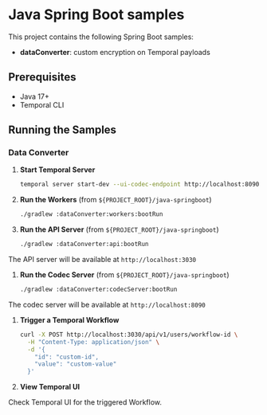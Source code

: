 # Java Spring Boot samples

This project contains the following Spring Boot samples:

- **dataConverter**: custom encryption on Temporal payloads

## Prerequisites

- Java 17+
- Temporal CLI

## Running the Samples

### Data Converter

1. **Start Temporal Server**

   ```bash
   temporal server start-dev --ui-codec-endpoint http://localhost:8090
   ```

1. **Run the Workers** (from `${PROJECT_ROOT}/java-springboot`)

   ```bash
   ./gradlew :dataConverter:workers:bootRun
   ```

1. **Run the API Server** (from `${PROJECT_ROOT}/java-springboot`)

   ```bash
   ./gradlew :dataConverter:api:bootRun
   ```

The API server will be available at `http://localhost:3030`

1. **Run the Codec Server** (from `${PROJECT_ROOT}/java-springboot`)

   ```bash
   ./gradlew :dataConverter:codecServer:bootRun
   ```

The codec server will be available at `http://localhost:8090`

1. **Trigger a Temporal Workflow**

   ```bash
   curl -X POST http://localhost:3030/api/v1/users/workflow-id \
     -H "Content-Type: application/json" \
     -d '{
       "id": "custom-id",
       "value": "custom-value"
     }'
   ```

1. **View Temporal UI**

Check Temporal UI for the triggered Workflow.
